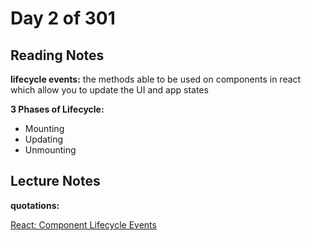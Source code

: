 # Day 2 of 301

## Reading Notes

**lifecycle events:** the methods able to be used on components in react which allow you to update the UI and app states

**3 Phases of Lifecycle:**

* Mounting
* Updating
* Unmounting


## Lecture Notes

**quotations:**

[React: Component Lifecycle Events](https://medium.com/@joshuablankenshipnola/react-component-lifecycle-events-cb77e670a093)